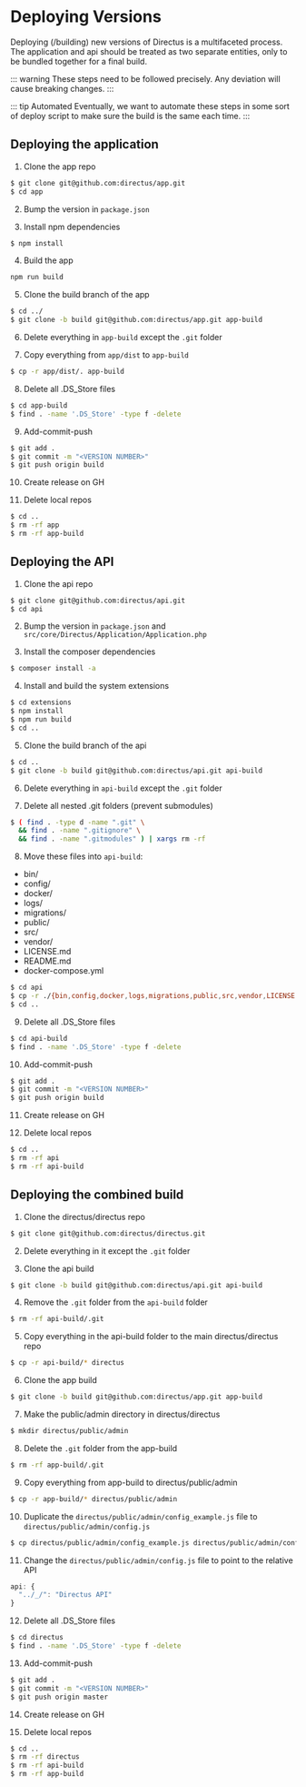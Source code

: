 # Deploying Versions

Deploying (/building) new versions of Directus is a multifaceted process. The application and api should be treated as two separate entities, only to be bundled together for a final build.

::: warning
These steps need to be followed precisely. Any deviation will cause breaking changes.
:::

::: tip Automated
Eventually, we want to automate these steps in some sort of deploy script to make sure the build is the same each time.
:::

## Deploying the application

1. Clone the app repo

```bash
$ git clone git@github.com:directus/app.git
$ cd app
```

2. Bump the version in `package.json`
  
3. Install npm dependencies

```bash
$ npm install
```

4. Build the app

```bash
npm run build
```

5. Clone the build branch of the app

```bash
$ cd ../
$ git clone -b build git@github.com:directus/app.git app-build
```

6. Delete everything in `app-build` except the `.git` folder

7. Copy everything from `app/dist` to `app-build`

```bash
$ cp -r app/dist/. app-build  
```

8. Delete all .DS_Store files

```bash
$ cd app-build
$ find . -name '.DS_Store' -type f -delete
```

9. Add-commit-push

```bash
$ git add .
$ git commit -m "<VERSION NUMBER>"
$ git push origin build
```

10. Create release on GH

11. Delete local repos

```bash
$ cd ..
$ rm -rf app
$ rm -rf app-build
```

## Deploying the API

1. Clone the api repo

```bash
$ git clone git@github.com:directus/api.git
$ cd api
```

2. Bump the version in `package.json` and `src/core/Directus/Application/Application.php`

3. Install the composer dependencies

```bash
$ composer install -a
```

4. Install and build the system extensions

```bash
$ cd extensions
$ npm install
$ npm run build
$ cd ..
```

5. Clone the build branch of the api

```bash
$ cd ..
$ git clone -b build git@github.com:directus/api.git api-build
```

6. Delete everything in `api-build` except the `.git` folder

7. Delete all nested .git folders (prevent submodules)

```bash
$ ( find . -type d -name ".git" \
  && find . -name ".gitignore" \
  && find . -name ".gitmodules" ) | xargs rm -rf
```

8. Move these files into `api-build`:

* bin/
* config/
* docker/
* logs/
* migrations/
* public/
* src/
* vendor/
* LICENSE.md
* README.md
* docker-compose.yml

```bash
$ cd api
$ cp -r ./{bin,config,docker,logs,migrations,public,src,vendor,LICENSE.md,README.md,docker-compose.yml} ../api-build
$ cd ..
```

9. Delete all .DS_Store files

```bash
$ cd api-build
$ find . -name '.DS_Store' -type f -delete
```

10. Add-commit-push

```bash
$ git add .
$ git commit -m "<VERSION NUMBER>"
$ git push origin build
```

11. Create release on GH

12. Delete local repos

```bash
$ cd ..
$ rm -rf api
$ rm -rf api-build
```

## Deploying the combined build

1. Clone the directus/directus repo

```bash
$ git clone git@github.com:directus/directus.git
```

2. Delete everything in it except the `.git` folder

3. Clone the api build

```bash
$ git clone -b build git@github.com:directus/api.git api-build
```

4. Remove the `.git` folder from the `api-build` folder

```bash
$ rm -rf api-build/.git
```

5. Copy everything in the api-build folder to the main directus/directus repo

```bash
$ cp -r api-build/* directus
```

6. Clone the app build

```bash
$ git clone -b build git@github.com:directus/app.git app-build
```

7. Make the public/admin directory in directus/directus

```bash
$ mkdir directus/public/admin
```

8. Delete the `.git` folder from the app-build

```bash
$ rm -rf app-build/.git
```

9. Copy everything from app-build to directus/public/admin

```bash
$ cp -r app-build/* directus/public/admin
```

10. Duplicate the `directus/public/admin/config_example.js` file to `directus/public/admin/config.js`

```bash
$ cp directus/public/admin/config_example.js directus/public/admin/config.js
```

11. Change the `directus/public/admin/config.js` file to point to the relative API

```js
api: {
  "../_/": "Directus API"
}
```

12. Delete all .DS_Store files

```bash
$ cd directus
$ find . -name '.DS_Store' -type f -delete
```

13. Add-commit-push

```bash
$ git add .
$ git commit -m "<VERSION NUMBER>"
$ git push origin master
```

14. Create release on GH

15. Delete local repos

```bash
$ cd ..
$ rm -rf directus
$ rm -rf api-build
$ rm -rf app-build
```
